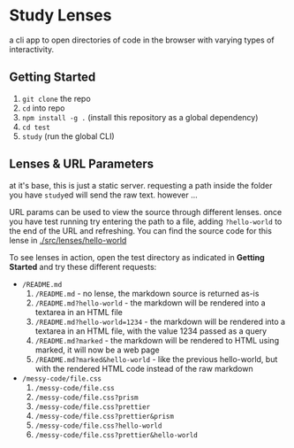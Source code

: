 # Study Lenses

a cli app to open directories of code in the browser with varying types of interactivity.

## Getting Started

1. `git clone` the repo
2. `cd` into repo
3. `npm install -g .` (install this repository as a global dependency)
4. `cd test`
5. `study` (run the global CLI)

## Lenses & URL Parameters

at it's base, this is just a static server.  requesting a path inside the folder you have `study`ed will send the raw text. however ...

URL params can be used to view the source through different lenses.  once you have test running try entering the path to a file, adding `?hello-world` to the end of the URL and refreshing.  You can find the source code for this lense in [./src/lenses/hello-world](./src/lenses/hello-world)

To see lenses in action, open the test directory as indicated in __Getting Started__ and try these different requests:

- `/README.md`
  1. `/README.md` - no lense, the markdown source is returned as-is
  2. `/README.md?hello-world` - the markdown will be rendered into a textarea in an HTML file
  3. `/README.md?hello-world=1234` - the markdown will be rendered into a textarea in an HTML file, with the value 1234 passed as a query
  4. `/README.md?marked` - the markdown will be rendered to HTML using marked, it will now be a web page
  5. `/README.md?marked&hello-world` - like the previous hello-world, but with the rendered HTML code instead of the raw markdown
- `/messy-code/file.css`
  1. `/messy-code/file.css`
  2. `/messy-code/file.css?prism`
  3. `/messy-code/file.css?prettier`
  4. `/messy-code/file.css?prettier&prism`
  5. `/messy-code/file.css?hello-world`
  6. `/messy-code/file.css?prettier&hello-world`
